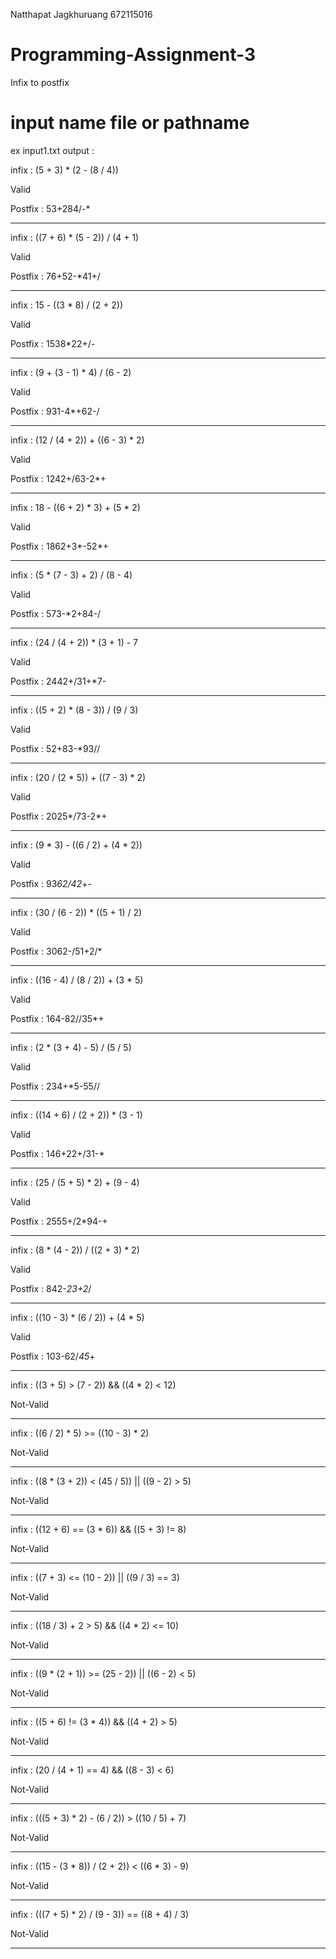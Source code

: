 Natthapat Jagkhuruang 672115016 


# Programming-Assignment-3
Infix to postfix

# input name file or pathname

ex input1.txt
output : 

infix : (5 + 3) * (2 - (8 / 4))

Valid

Postfix : 53+284/-*
________________

infix : ((7 + 6) * (5 - 2)) / (4 + 1)

Valid

Postfix : 76+52-*41+/
________________

infix : 15 - ((3 * 8) / (2 + 2))

Valid

Postfix : 1538*22+/-
________________

infix : (9 + (3 - 1) * 4) / (6 - 2)

Valid

Postfix : 931-4*+62-/
________________

infix : (12 / (4 + 2)) + ((6 - 3) * 2)

Valid

Postfix : 1242+/63-2*+
________________

infix : 18 - ((6 + 2) * 3) + (5 * 2)

Valid

Postfix : 1862+3*-52*+
________________

infix : (5 * (7 - 3) + 2) / (8 - 4)

Valid

Postfix : 573-*2+84-/
________________

infix : (24 / (4 + 2)) * (3 + 1) - 7

Valid

Postfix : 2442+/31+*7-
________________

infix : ((5 + 2) * (8 - 3)) / (9 / 3)

Valid

Postfix : 52+83-*93//
________________

infix : (20 / (2 * 5)) + ((7 - 3) * 2)

Valid

Postfix : 2025*/73-2*+
________________

infix : (9 * 3) - ((6 / 2) + (4 * 2))

Valid

Postfix : 93*62/42*+-
________________

infix : (30 / (6 - 2)) * ((5 + 1) / 2)

Valid

Postfix : 3062-/51+2/*
________________

infix : ((16 - 4) / (8 / 2)) + (3 * 5)

Valid

Postfix : 164-82//35*+
________________

infix : (2 * (3 + 4) - 5) / (5 / 5)

Valid

Postfix : 234+*5-55//
________________

infix : ((14 + 6) / (2 + 2)) * (3 - 1)

Valid

Postfix : 146+22+/31-*
________________

infix : (25 / (5 + 5) * 2) + (9 - 4)

Valid

Postfix : 2555+/2*94-+
________________

infix : (8 * (4 - 2)) / ((2 + 3) * 2)

Valid

Postfix : 842-*23+2*/
________________

infix : ((10 - 3) * (6 / 2)) + (4 * 5)

Valid

Postfix : 103-62/*45*+
________________

infix : ((3 + 5) > (7 - 2)) && ((4 * 2) < 12)

Not-Valid

________________

infix : ((6 / 2) * 5) >= ((10 - 3) * 2)

Not-Valid

________________

infix : ((8 * (3 + 2)) < (45 / 5)) || ((9 - 2) > 5)

Not-Valid

________________

infix : ((12 + 6) == (3 * 6)) && ((5 + 3) != 8)

Not-Valid

________________

infix : ((7 + 3) <= (10 - 2)) || ((9 / 3) == 3)

Not-Valid

________________

infix : ((18 / 3) + 2 > 5) && ((4 * 2) <= 10)

Not-Valid

________________

infix : ((9 * (2 + 1)) >= (25 - 2)) || ((6 - 2) < 5)

Not-Valid

________________

infix : ((5 + 6) != (3 * 4)) && ((4 + 2) > 5)

Not-Valid

________________

infix : (20 / (4 + 1) == 4) && ((8 - 3) < 6)

Not-Valid

________________

infix : (((5 + 3) * 2) - (6 / 2)) > ((10 / 5) + 7)

Not-Valid

________________

infix : ((15 - (3 * 8)) / (2 + 2)) < ((6 * 3) - 9)

Not-Valid

________________

infix : (((7 + 5) * 2) / (9 - 3)) == ((8 + 4) / 3)

Not-Valid

________________
